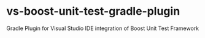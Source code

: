 # vs-boost-unit-test-gradle-plugin
Gradle Plugin for Visual Studio IDE integration of Boost Unit Test Framework
